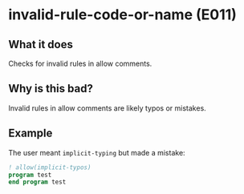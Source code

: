 # invalid-rule-code-or-name (E011)
## What it does
Checks for invalid rules in allow comments.

## Why is this bad?
Invalid rules in allow comments are likely typos or mistakes.

## Example
The user meant `implicit-typing` but made a mistake:
```f90
! allow(implicit-typos)
program test
end program test
```